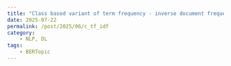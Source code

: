 ```yaml
---
title: "Class based variant of term frequency - inverse document frequency (c-TF-IDF)"
date: 2025-07-22
permalink: /post/2025/06/c_tf_idf
category: 
    - NLP, DL
tags:
    - BERTopic
---
```


